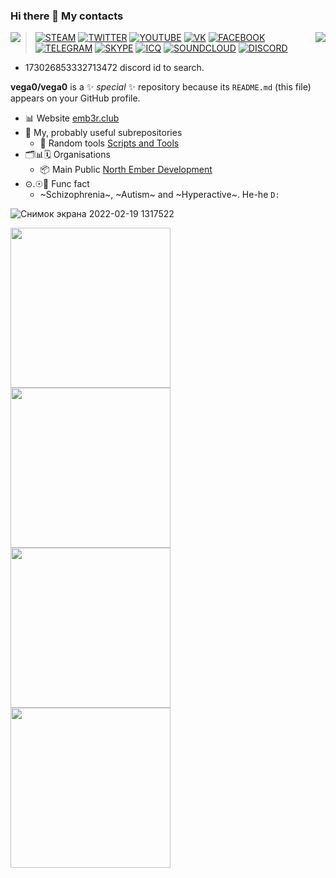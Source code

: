 ### Hi there 👋 My contacts

<img align="right" src="https://github-readme-stats.vercel.app/api/top-langs/?username=vega0&theme=radical"/>
<img align="left" src="https://github-readme-stats.vercel.app/api?username=vega0&show_icons=true&theme=radical"/>

> [![STEAM](https://icons.iconarchive.com/icons/froyoshark/enkel/32/Steam-icon.png)](https://steamcommunity.com/id/aselockd)
[![TWITTER](https://icons.iconarchive.com/icons/dakirby309/windows-8-metro/32/Web-Twitter-alt-2-Metro-icon.png)](https://twitter.com/aselockd)
[![YOUTUBE](https://icons.iconarchive.com/icons/dakirby309/windows-8-metro/32/Web-Youtube-alt-2-Metro-icon.png)](https://youtube.com/channel/UCby1U7eVfQOccOYRU6kr1BQ)
[![VK](https://user-images.githubusercontent.com/6493857/154789626-efe730d4-4484-4d54-a6d3-a97d0858b97b.png)](https://vk.com/aselockd)
[![FACEBOOK](https://download.seaicons.com/icons/danleech/simple/32/facebook-icon.png)](https://facebook.com/aselockd)
[![TELEGRAM](https://user-images.githubusercontent.com/6493857/154789665-443a199d-badb-43b2-91b9-95578b55c9b4.png)](https://t.me/aselockd)
[![SKYPE](https://icons.iconarchive.com/icons/danleech/simple/32/skype-icon.png)](https://join.skype.com/invite/CncYs5bSiwGX)
[![ICQ](https://icons.iconarchive.com/icons/martz90/hex/32/icq-icon.png)](https://icq.im/aselockd)
[![SOUNDCLOUD](https://icons.iconarchive.com/icons/designbolts/folded-social-media/32/SoundCloud-icon.png)](https://soundcloud.com/aselock-1)
[![DISCORD](https://user-images.githubusercontent.com/6493857/154789782-2102198b-41d7-4fce-a894-740f534ae580.png)](https://discord.id)
- 173026853332713472 discord id to search.


**vega0/vega0** is a ✨ _special_ ✨ repository because its `README.md` (this file) appears on your GitHub profile.

- 📊 Website [emb3r.club](http://emb3r.club/)
- 👀 My, probably useful subrepositories
  - 🎲 Random tools [Scripts and Tools](https://github.com/North-Ember-Development/custom-random-scripts-and-tools) 
- 🗂️📊🗓️ Organisations
  - 📦 Main Public [North Ember Development](https://github.com/North-Ember-Development)
- ⊙.☉🤪 Func fact
  - ~Schizophrenia~, ~Autism~ and ~Hyperactive~. He-he `D:` 


![Снимок экрана 2022-02-19 1317522](https://user-images.githubusercontent.com/6493857/154791240-2250b479-5f36-41ff-a2e7-f16e17dfb948.png)


<img align='left' src="https://sun9-79.userapi.com/impg/HP8c88Ncrj71LSlRfT2w0qPCLC7JHy6zQO4Fgw/VECaO7wdyZg.jpg?size=1080x1080&quality=96&sign=e76d6ae2aa21049e4b749417f2c27fb5&type=album" width="256" height="256">
<img align='left' src="https://sun9-71.userapi.com/impg/rKwjgWwPUKPW1b6C1zNdYGv2dCMJohVdUbFzug/zseRqoJ-SiU.jpg?size=1079x1079&quality=96&sign=be6274b0fe0b1b4401ecafd77d5c0ca3&type=album" width="256" height="256">
<img align='left' src="https://sun9-2.userapi.com/impg/u6ten-mrhxqkft3w8El6ChLWoJiQUCZvd598qQ/N2EDFqifZdk.jpg?size=1080x1080&quality=96&sign=89217bb5a50a7e3dbf3a71298472ad57&type=album" width="256" height="256">
<img align='left' src="https://sun9-67.userapi.com/impg/1t-1s00Xjb_ZmJbe8C2RP9KZBen5pWoA7_waFw/E6TbvfmY3Yc.jpg?size=1080x1080&quality=96&sign=5b9eb5aed007a6634a8f78d32747517b&type=album" width="256" height="256">
